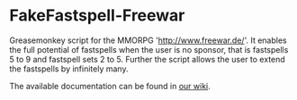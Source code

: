 # FakeFastspell-Freewar
Greasemonkey script for the MMORPG 'http://www.freewar.de/'. It enables the full potential of fastspells when the user is no sponsor,
that is fastspells 5 to 9 and fastspell sets 2 to 5. Further the script allows the user to extend the fastspells by infinitely many.

The available documentation can be found in [our wiki](https://github.com/ZabuzaW/FakeFastspell-Freewar/wiki).
